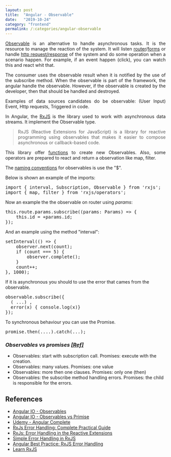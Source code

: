```yaml
---
layout: post
title:  "Angular - Observable"
date:   "2019-10-24"
category: "frontend"
permalink: /:categories/angular-observable
---
```


<p style="text-align: justify;"><a href="https://angular.io/guide/observables-in-angular#observables-in-angular">Observable</a> is an alternative to handle asynchronous tasks. It is the resource to manage the reaction of the system. It will listen <a href="https://angular.io/guide/observables-in-angular#router">router</a>/<a href="https://angular.io/guide/observables-in-angular#reactive-forms">forms</a> or handle <a href="https://angular.io/guide/observables-in-angular#http">http request/response</a> of the system and do some operation when a scenario happen. For example, if an event happen (click), you can watch this and react whit that.</p>

<p style="text-align: justify;">The consumer uses the observable result when it is notified by the use of the subscribe method. When the observable is part of the framework, the angular handle the observable. However, if the observable is created by the developer, then that should be handled and destroyed.</p>

<p style="text-align: justify;">Examples of data sources candidates do be observable: (User Input) Event, Http requests, Triggered in code.</p>

<p style="text-align: justify;">In Angular, the <a href="https://angular.io/guide/rx-library#the-rxjs-library">RxJS</a> is the library used to work with asynchronous data streams. It implement the Observable type.</p>

<blockquote>
<p style="text-align: justify;">RxJS (Reactive Extensions for JavaScript) is a library for reactive programming using observables that makes it easier to compose asynchronous or callback-based code.</p>
</blockquote>
<p style="text-align: justify;">This library offer <a href="https://angular.io/guide/rx-library#observable-creation-functions">functions</a> to create new Observables. Also, some operators are prepared to react and return a observation like map, filter.</p>
The <a href="https://angular.io/guide/rx-library#naming-conventions-for-observables">naming conventions</a> for observables is use the "$".

Below is shown an example of the imports:
<pre>import { interval, Subscription, Observable } from 'rxjs';
import { map, filter } from 'rxjs/operators';</pre>
Now an example the the observable on router using <em>params</em>:

<pre>this.route.params.subscribe((params: Params) => {
    this.id = +params.id;
});</pre>

And an example using the method "interval":

<pre>setInterval(() => {
    observer.next(count);
    if (count === 5) {
        observer.complete();
    }
    count++;
}, 1000);</pre>

If it is asynchronous you should to use the error that cames from the observable.

<pre>
observable.subscribe({
  ( ...) ,
  error(x) { console.log(x)}
});
</pre>

To synchronous behaviour you can use the Promise.

<pre>
promise.then(....).catch(...);
</pre>

<h3><em>Observables vs promises <a href="https://angular.io/guide/comparing-observables#observables-compared-to-promises">[Ref]</a></em></h3>
<ul>
  <li>Observables: start with subscription call. Promises: execute with the creation.</li>
  <li>Observables: many values. Promises: one value</li>
  <li>Observables: more then one clauses. Promises: only one (then)</li>
  <li>Observables: the subscribe method handling errors. Promises: the child is responsible for the errors.</li>
</ul>

<h2>References</h2>
<ul>
  <li><a href="https://angular.io/guide/observables">Angular IO - Observables</a></li>
	<li><a href="https://angular.io/guide/comparing-observables">Angular IO  - Observables vs Primise</a></li>
	<li><a href="https://www.udemy.com/course/the-complete-guide-to-angular-2/learn/lecture/6656450?start=0#overview">Udemy - Angular Complete</a></li>
  <li><a href="https://blog.angular-university.io/rxjs-error-handling/">RxJs Error Handling: Complete Practical Guide</a></li>
<li><a href="https://xgrommx.github.io/rx-book/content/getting_started_with_rxjs/creating_and_querying_observable_sequences/error_handling.html">RxJs: Error Handling in the Reactive Extensions</a></li>
<li><a href="https://alligator.io/rxjs/simple-error-handling/l">Simple Error Handling in RxJS</a></li>
<li><a href="https://www.intertech.com/Blog/angular-best-practice-rxjs-error-handling/">Angular Best Practice: RxJS Error Handling</a></li>
<li><a href="https://www.learnrxjs.io/">Learn RxJS</a></li>

</ul>
